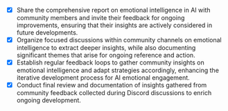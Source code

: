 - [x] Share the comprehensive report on emotional intelligence in AI with community members and invite their feedback for ongoing improvements, ensuring that their insights are actively considered in future developments.
- [x] Organize focused discussions within community channels on emotional intelligence to extract deeper insights, while also documenting significant themes that arise for ongoing reference and action.
- [x] Establish regular feedback loops to gather community insights on emotional intelligence and adapt strategies accordingly, enhancing the iterative development process for AI emotional engagement.
- [x] Conduct final review and documentation of insights gathered from community feedback collected during Discord discussions to enrich ongoing development.